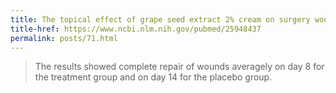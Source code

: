 ```yaml
---
title: The topical effect of grape seed extract 2% cream on surgery wound healing
title-href: https://www.ncbi.nlm.nih.gov/pubmed/25948437
permalink: posts/71.html
---
```


> The results showed complete repair of wounds averagely on day 8 for the treatment group and on day 14 for the placebo group.